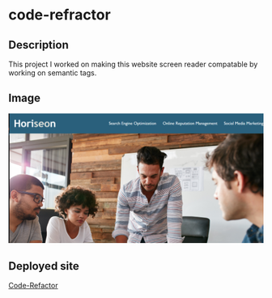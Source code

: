 # code-refractor

## Description
This project I worked on making this website screen reader compatable by working on semantic tags.

## Image

![deployed website](./assets/images/screenshot.PNG)

## Deployed site
[Code-Refactor](https://creepyfish0226.github.io/code-refractor/)